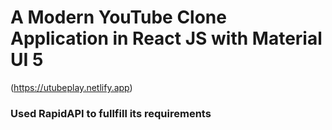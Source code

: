 # A Modern YouTube Clone Application in React JS with Material UI 5

(https://utubeplay.netlify.app)

### Used RapidAPI to fullfill its requirements
